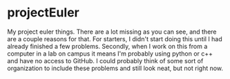 projectEuler
============

My project euler things. There are a lot missing as you can see, and there are a couple reasons for that. For starters, I didn't start doing this until I had already finished a few problems. Secondly, when I work on this from a computer in a lab on campus it means I'm probably using python or c++ and have no access to GitHub. I could probably think of some sort of organization to include these problems and still look neat, but not right now.
